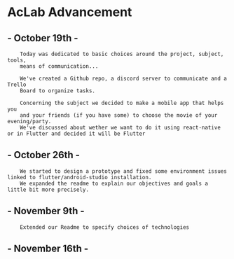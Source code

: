  # AcLab Advancement

## - October 19th -

```
    Today was dedicated to basic choices around the project, subject, tools,
    means of communication...
    
    We've created a Github repo, a discord server to communicate and a Trello 
    Board to organize tasks.
    
    Concerning the subject we decided to make a mobile app that helps you
    and your friends (if you have some) to choose the movie of your evening/party.
    We've discussed about wether we want to do it using react-native or in Flutter and decided it will be Flutter
```

## - October 26th -

```
    We started to design a prototype and fixed some environment issues linked to flutter/android-studio installation. 
    We expanded the readme to explain our objectives and goals a little bit more precisely.
```

## - November 9th -

```
    Extended our Readme to specify choices of technologies
```

## - November 16th -

```
    
```

